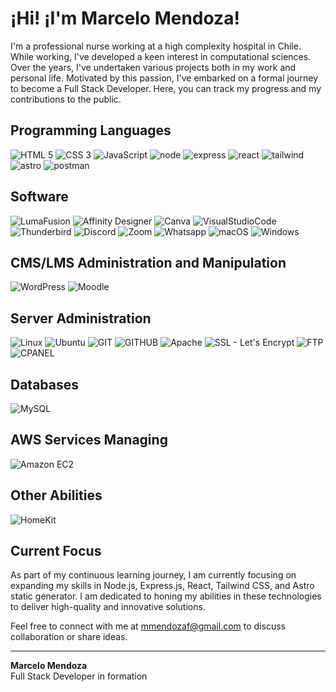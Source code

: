# ¡Hi! ¡I'm Marcelo Mendoza!

I'm a professional nurse working at a high complexity hospital in Chile. While working, I've developed a keen interest in computational sciences. Over the years, I've undertaken various projects both in my work and personal life. Motivated by this passion, I've embarked on a formal journey to become a Full Stack Developer. Here, you can track my progress and my contributions to the public.

## Programming Languages

![HTML 5](https://img.shields.io/badge/HTML5-%20-%23E34F26?style=for-the-badge&logo=html5&logoColor=%23E34F26&labelColor=%231c2128) ![CSS 3](https://img.shields.io/badge/CSS3-%20-%231572B6?style=for-the-badge&logo=css3&logoColor=%231572B6&labelColor=%231c2128) ![JavaScript](https://img.shields.io/badge/JavaScript-%20-%23F7DF1E?style=for-the-badge&logo=javascript&logoColor=%23F7DF1E&labelColor=%231c2128) ![node](https://img.shields.io/badge/node-%20-%2343853D?style=for-the-badge&logo=node.js&logoColor=%2343853D&labelColor=%231c2128) ![express](https://img.shields.io/badge/express-%20-%23000000?style=for-the-badge&logo=express&logoColor=%23000000&labelColor=%231c2128) ![react](https://img.shields.io/badge/react-%20-%2361DAFB?style=for-the-badge&logo=react&logoColor=%2361DAFB&labelColor=%231c2128) ![tailwind](https://img.shields.io/badge/tailwind%20css-%20-%2306B6D4?style=for-the-badge&logo=tailwind-css&logoColor=%2306B6D4&labelColor=%231c2128) ![astro](https://img.shields.io/badge/astro%20build-%20-%23000000?style=for-the-badge&logo=astro&logoColor=%23000000&labelColor=%231c2128) ![postman](https://img.shields.io/badge/postman-%20-%23FF6C37?style=for-the-badge&logo=postman&logoColor=%23FF6C37&labelColor=%231c2128)

## Software

![LumaFusion](https://img.shields.io/badge/Luma%20Fusion-%20-%2319164a?style=for-the-badge&logo=loom&logoColor=%2319164a&labelColor=%231c2128) ![Affinity Designer](https://img.shields.io/badge/Affinity%20designer-%20-%231B72BE?style=for-the-badge&logo=affinitydesigner&logoColor=%231B72BE&labelColor=%231c2128) ![Canva](https://img.shields.io/badge/canva-%20-%2300C4CC?style=for-the-badge&logo=canva&logoColor=%2300C4CC&labelColor=%231c2128) ![VisualStudioCode](https://img.shields.io/badge/Visual%20Studio%20Code-%20-%23007ACC?style=for-the-badge&logo=visualstudiocode&logoColor=%23007ACC&labelColor=%231c2128) ![Thunderbird](https://img.shields.io/badge/Thunderbird-%20-%230A84FF?style=for-the-badge&logo=thunderbird&logoColor=%230A84FF&labelColor=%231c2128) ![Discord](https://img.shields.io/badge/Discord-%20-%235865F2?style=for-the-badge&logo=discord&logoColor=%235865F2&labelColor=%231c2128) ![Zoom](https://img.shields.io/badge/zoom-%20-%232D8CFF?style=for-the-badge&logo=zoom&logoColor=%232D8CFF&labelColor=%231c2128) ![Whatsapp](https://img.shields.io/badge/Whatsapp-%20-%2325D366?style=for-the-badge&logo=whatsapp&logoColor=%2325D366&labelColor=%231c2128) ![macOS](https://img.shields.io/badge/macOS%20%2F%20iPad%20Pro-%20-%23fff?style=for-the-badge&logo=apple&logoColor=%23fff&labelColor=%231c2128) ![Windows](https://img.shields.io/badge/windows-%20-%230078D6?style=for-the-badge&logo=windows&logoColor=%230078D6&labelColor=%231c2128)

## CMS/LMS Administration and Manipulation

![WordPress](https://img.shields.io/badge/WordPress-%20-%2321759B?style=for-the-badge&logo=wordpress&logoColor=%2321759B&labelColor=%231c2128) ![Moodle](https://img.shields.io/badge/Moodle%20v4-%20-%23f7634d?style=for-the-badge&logo=moodle&logoColor=%2321759B&labelColor=%231c2128)

## Server Administration

![Linux](https://img.shields.io/badge/Linux-%20-%23FCC624?style=for-the-badge&logo=linux&logoColor=%23FCC624&labelColor=%231c2128) ![Ubuntu](https://img.shields.io/badge/Ubuntu-%20-%23E95420?style=for-the-badge&logo=ubuntu&logoColor=%23E95420&labelColor=%231c2128) ![GIT](https://img.shields.io/badge/GIT-%20-%23F05032?style=for-the-badge&logo=git&logoColor=%23F05032&labelColor=%231c2128) ![GITHUB](https://img.shields.io/badge/GITHUB-%20-%23181717?style=for-the-badge&logo=github&logoColor=%23181717&labelColor=%231c2128) ![Apache](https://img.shields.io/badge/Apache-%20-%23D22128?style=for-the-badge&logo=apache&logoColor=%23D22128&labelColor=%231c2128) ![SSL - Let's Encrypt](https://img.shields.io/badge/Let's%20Encrypt-%20-%23003A70?style=for-the-badge&logo=letsencrypt&logoColor=%23003A70&labelColor=%231c2128) ![FTP](https://img.shields.io/badge/FTP-%20-%23BF0000?style=for-the-badge&logo=filezilla&logoColor=%23BF0000&labelColor=%231c2128) ![CPANEL](https://img.shields.io/badge/CPanel-%20-%23FF6C2C?style=for-the-badge&logo=cpanel&logoColor=%23FF6C2C&labelColor=%231c2128)

## Databases

![MySQL](https://img.shields.io/badge/MySQL-%20-%234479A1?style=for-the-badge&logo=mysql&logoColor=%234479A1&labelColor=%231c2128)

## AWS Services Managing

![Amazon EC2](https://img.shields.io/badge/EC2-AWS-%23FF9900?style=for-the-badge&logo=amazonec2&logoColor=%23FF9900&labelColor=%231c2128)

## Other Abilities

![HomeKit](https://img.shields.io/badge/Home%20Automation-%20-%235A6AB1?style=for-the-badge&logo=googlehome&logoColor=%235A6AB1&labelColor=%231c2128) 

## Current Focus

As part of my continuous learning journey, I am currently focusing on expanding my skills in Node.js, Express.js, React, Tailwind CSS, and Astro static generator. I am dedicated to honing my abilities in these technologies to deliver high-quality and innovative solutions.

Feel free to connect with me at [mmendozaf@gmail.com](mailto:mmendozaf@gmail.com) to discuss collaboration or share ideas.

---

**Marcelo Mendoza**  
Full Stack Developer in formation
